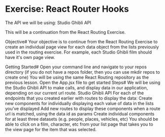 # Exercise: React Router Hooks

The API we will be using: Studio Ghibli API

This will be a continuation from the React Routing Exercise.

Objective#
Your objective is to continue from the React Routing Exercise to create an individual page view for each data object from the lists previously used in the routing exercise. For example, each Studio Ghibli film should have it's own page view.

Getting Started#
Open your command line and navigate to your repos directory (if you do not have a repos folder, then you can use mkdir repos to create one)
You will be using the same React Routing repository as the previous lesson.
Open the App.jsx file to get started
Steps#
We will be using the Studio Ghibli API to make calls, and display data in our application, depending on our current url route.
Studio Ghibli API
For each of the endpoints that you created earlier with routes to display the data:
Create new components for individually displaying each value of data in the lists you’ve displayed
Add new routes to display these components when a route url is matched, using the data id as params
Create individual components for at least three datasets (e.g. people, places, vehicles, etc)
You should be able to click on a film, character, etc from your list page that takes you to the view page for the item that was selected.
